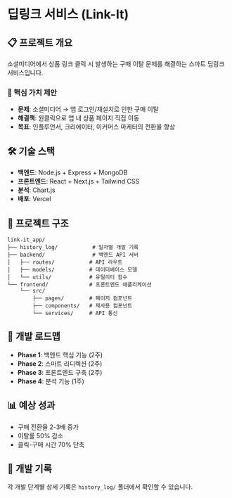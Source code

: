 # 딥링크 서비스 (Link-It)

## 📋 프로젝트 개요
소셜미디어에서 상품 링크 클릭 시 발생하는 구매 이탈 문제를 해결하는 스마트 딥링크 서비스입니다.

### 🎯 핵심 가치 제안
- **문제**: 소셜미디어 → 앱 로그인/재설치로 인한 구매 이탈
- **해결책**: 원클릭으로 앱 내 상품 페이지 직접 이동
- **목표**: 인플루언서, 크리에이터, 이커머스 마케터의 전환율 향상

## 🛠 기술 스택
- **백엔드**: Node.js + Express + MongoDB
- **프론트엔드**: React + Next.js + Tailwind CSS
- **분석**: Chart.js
- **배포**: Vercel

## 📂 프로젝트 구조
```
link-it_app/
├── history_log/           # 일자별 개발 기록
├── backend/               # 백엔드 API 서버
│   ├── routes/           # API 라우트
│   ├── models/           # 데이터베이스 모델
│   └── utils/            # 유틸리티 함수
└── frontend/             # 프론트엔드 애플리케이션
    └── src/
        ├── pages/        # 페이지 컴포넌트
        ├── components/   # 재사용 컴포넌트
        └── services/     # API 통신
```

## 🚀 개발 로드맵
- **Phase 1**: 백엔드 핵심 기능 (2주)
- **Phase 2**: 스마트 리디렉션 (2주)  
- **Phase 3**: 프론트엔드 구축 (2주)
- **Phase 4**: 분석 기능 (1주)

## 📊 예상 성과
- 구매 전환율 2-3배 증가
- 이탈률 50% 감소
- 클릭-구매 시간 70% 단축

## 📖 개발 기록
각 개발 단계별 상세 기록은 `history_log/` 폴더에서 확인할 수 있습니다.
